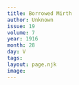 ```yaml
---
title: Borrowed Mirth
author: Unknown
issue: 19
volume: 7
year: 1916
month: 28
day: V
tags:
layout: page.njk
image:
---
```


